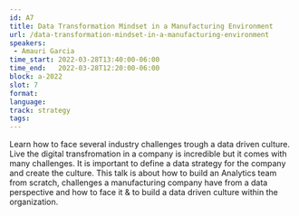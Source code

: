 ```yaml
---
id: A7
title: Data Transformation Mindset in a Manufacturing Environment
url: /data-transformation-mindset-in-a-manufacturing-environment
speakers:
 - Amauri Garcia
time_start: 2022-03-28T13:40:00-06:00
time_end:   2022-03-28T12:20:00-06:00
block: a-2022
slot: 7
format: 
language: 
track: strategy
tags:
---
```


Learn how to face several industry challenges trough a data driven culture. Live the digital transfromation in a company is incredible but it comes with many challenges. It is important to define a data strategy for the company and create the culture. This talk is about how to build an Analytics team from scratch, challenges a manufacturing company have from a data perspective and how to face it & to build a data driven culture within the organization.

